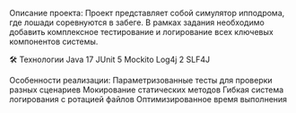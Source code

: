 Описание проекта: 
Проект представляет собой симулятор ипподрома, где лошади соревнуются в забеге. 
В рамках задания необходимо добавить комплексное тестирование и логирование всех ключевых компонентов системы.

🛠 Технологии
Java 17
JUnit 5
Mockito
Log4j 2
SLF4J

Особенности реализации:
Параметризованные тесты для проверки разных сценариев
Мокирование статических методов
Гибкая система логирования с ротацией файлов
Оптимизированное время выполнения
